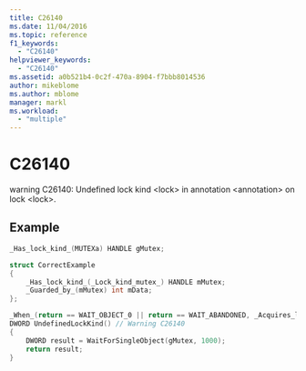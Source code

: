 ```yaml
---
title: C26140
ms.date: 11/04/2016
ms.topic: reference
f1_keywords:
  - "C26140"
helpviewer_keywords:
  - "C26140"
ms.assetid: a0b521b4-0c2f-470a-8904-f7bbb8014536
author: mikeblome
ms.author: mblome
manager: markl
ms.workload:
  - "multiple"
---
```

# C26140
warning C26140: Undefined lock kind \<lock> in annotation \<annotation> on lock \<lock>.

## Example

```cpp
_Has_lock_kind_(MUTEXa) HANDLE gMutex;

struct CorrectExample
{
    _Has_lock_kind_(_Lock_kind_mutex_) HANDLE mMutex;
    _Guarded_by_(mMutex) int mData;
};

_When_(return == WAIT_OBJECT_0 || return == WAIT_ABANDONED, _Acquires_lock_(gMutex))
DWORD UndefinedLockKind() // Warning C26140
{
    DWORD result = WaitForSingleObject(gMutex, 1000);
    return result;
}
```
